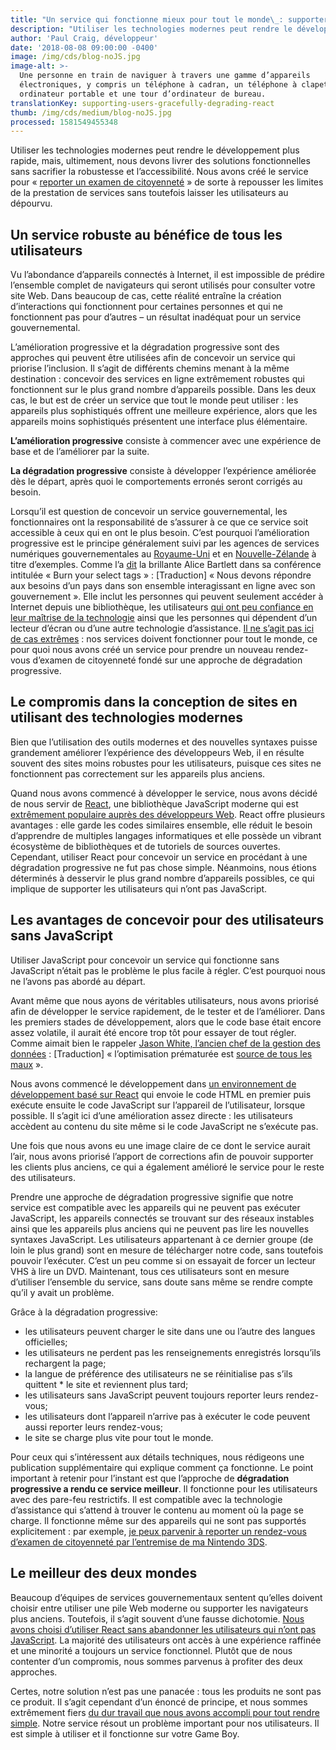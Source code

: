 ```yaml
---
title: "Un service qui fonctionne mieux pour tout le monde\_: supporter plus d’utilisateurs au moyen de la dégradation progressive dans React"
description: "Utiliser les technologies modernes peut rendre le développement plus rapide, mais, ultimement, nous devons livrer des solutions fonctionnelles sans sacrifier la robustesse et l’accessibilité. Nous avons créé le service pour «\_reporter un examen de citoyenneté\_» de sorte à repousser les limites de la prestation de services sans toutefois laisser les utilisateurs au dépourvu."
author: 'Paul Craig, développeur'
date: '2018-08-08 09:00:00 -0400'
image: /img/cds/blog-noJS.jpg
image-alt: >-
  Une personne en train de naviguer à travers une gamme d’appareils
  électroniques, y compris un téléphone à cadran, un téléphone à clapet, un
  ordinateur portable et une tour d’ordinateur de bureau.
translationKey: supporting-users-gracefully-degrading-react
thumb: /img/cds/medium/blog-noJS.jpg
processed: 1581549455348
---
```


Utiliser les technologies modernes peut rendre le développement plus rapide, mais, ultimement, nous devons livrer des solutions fonctionnelles sans sacrifier la robustesse et l’accessibilité. Nous avons créé le service pour « [reporter un examen de citoyenneté](https://vancouver.rescheduler-dev.cds-snc.ca/?language=fr) » de sorte à repousser les limites de la prestation de services sans toutefois laisser les utilisateurs au dépourvu.

## Un service robuste au bénéfice de tous les utilisateurs

Vu l’abondance d’appareils connectés à Internet, il est impossible de prédire l’ensemble complet de navigateurs qui seront utilisés pour consulter votre site Web. Dans beaucoup de cas, cette réalité entraîne la création d’interactions qui fonctionnent pour certaines personnes et qui ne fonctionnent pas pour d’autres – un résultat inadéquat pour un service gouvernemental.

L’amélioration progressive et la dégradation progressive sont des approches qui peuvent être utilisées afin de concevoir un service qui priorise l’inclusion. Il s’agit de différents chemins menant à la même destination : concevoir des services en ligne extrêmement robustes qui fonctionnent sur le plus grand nombre d’appareils possible. Dans les deux cas, le but est de créer un service que tout le monde peut utiliser : les appareils plus sophistiqués offrent une meilleure expérience, alors que les appareils moins sophistiqués présentent une interface plus élémentaire.

**L’amélioration progressive** consiste à commencer avec une expérience de base et de l’améliorer par la suite.

**La dégradation progressive** consiste à développer l’expérience améliorée dès le départ, après quoi le comportements erronés seront corrigés au besoin.

Lorsqu’il est question de concevoir un service gouvernemental, les fonctionnaires ont la responsabilité de s’assurer à ce que ce service soit accessible à ceux qui en ont le plus besoin. C’est pourquoi l’amélioration progressive est le principe généralement suivi par les agences de services numériques gouvernementales au [Royaume-Uni](https://www.gov.uk/service-manual/technology/using-progressive-enhancement) et en [Nouvelle-Zélande](https://www.digital.govt.nz/standards-and-guidance/design-and-ux/browser-and-device-testing/) à titre d’exemples. Comme l’a [dit](https://www.youtube.com/watch?v=CUkMCQR4TpY&feature=youtu.be&t=523) la brillante Alice Bartlett dans sa conférence intitulée « Burn your select tags » : [Traduction] « Nous devons répondre aux besoins d’un pays dans son ensemble interagissant en ligne avec son gouvernement ». Elle inclut les personnes qui peuvent seulement accéder à Internet depuis une bibliothèque, les utilisateurs [qui ont peu confiance en leur maîtrise de la technologie](https://www.youtube.com/watch?v=CUkMCQR4TpY&feature=youtu.be&t=523) ainsi que les personnes qui dépendent d’un lecteur d’écran ou d’une autre technologie d’assistance. [Il ne s’agit pas ici de cas extrêmes](https://twitter.com/kyliehavelock/status/1023932609561341952) : nos services doivent fonctionner pour tout le monde, ce pour quoi nous avons créé un service pour prendre un nouveau rendez-vous d’examen de citoyenneté fondé sur une approche de dégradation progressive.

## Le compromis dans la conception de sites en utilisant des technologies modernes

Bien que l’utilisation des outils modernes et des nouvelles syntaxes puisse grandement améliorer l’expérience des développeurs Web, il en résulte souvent des sites moins robustes pour les utilisateurs, puisque ces sites ne fonctionnent pas correctement sur les appareils plus anciens.

Quand nous avons commencé à développer le service, nous avons décidé de nous servir de [React](https://reactjs.org/), une bibliothèque JavaScript moderne qui est [extrêmement populaire auprès des développeurs Web](https://insights.stackoverflow.com/survey/2018/#technology-most-loved-dreaded-and-wanted-frameworks-libraries-and-tools). React offre plusieurs avantages : elle garde les codes similaires ensemble, elle réduit le besoin d’apprendre de multiples langages informatiques et elle possède un vibrant écosystème de bibliothèques et de tutoriels de sources ouvertes. Cependant, utiliser React pour concevoir un service en procédant à une dégradation progressive ne fut pas chose simple. Néanmoins, nous étions déterminés à desservir le plus grand nombre d’appareils possibles, ce qui implique de supporter les utilisateurs qui n’ont pas JavaScript.

## Les avantages de concevoir pour des utilisateurs sans JavaScript

Utiliser JavaScript pour concevoir un service qui fonctionne sans JavaScript n’était pas le problème le plus facile à régler. C’est pourquoi nous ne l’avons pas abordé au départ.

Avant même que nous ayons de véritables utilisateurs, nous avons priorisé afin de développer le service rapidement, de le tester et de l’améliorer. Dans les premiers stades de développement, alors que le code base était encore assez volatile, il aurait été encore trop tôt pour essayer de tout régler. Comme aimait bien le rappeler [Jason White, l’ancien chef de la gestion des données](https://github.com/cds-snc/digital-canada-ca/commit/cd835e4c730bf247a5a85b323c63b9d5defb378d#diff-cae0f3940920ef2bda0b377bf60f9650L20-L27) : [Traduction] « l’optimisation prématurée est [source de tous les maux](http://wiki.c2.com/?PrematureOptimization) ». 

Nous avons commencé le développement dans [un environnement de développement basé sur React](https://github.com/jaredpalmer/after.js/blob/master/README.md) qui envoie le code HTML en premier puis exécute ensuite le code JavaScript sur l’appareil de l’utilisateur, lorsque possible. Il s’agit ici d’une amélioration assez directe : les utilisateurs accèdent au contenu du site même si le code JavaScript ne s’exécute pas.

Une fois que nous avons eu une image claire de ce dont le service aurait l’air, nous avons priorisé l’apport de corrections afin de pouvoir supporter les clients plus anciens, ce qui a également amélioré le service pour le reste des utilisateurs.

Prendre une approche de dégradation progressive signifie que notre service est compatible avec les appareils qui ne peuvent pas exécuter JavaScript, les appareils connectés se trouvant sur des réseaux instables ainsi que les appareils plus anciens qui ne peuvent pas lire les nouvelles syntaxes JavaScript. Les utilisateurs appartenant à ce dernier groupe (de loin le plus grand) sont en mesure de télécharger notre code, sans toutefois pouvoir l’exécuter. C’est un peu comme si on essayait de forcer un lecteur VHS à lire un DVD. Maintenant, tous ces utilisateurs sont en mesure d’utiliser l’ensemble du service, sans doute sans même se rendre compte qu’il y avait un problème.

Grâce à la dégradation progressive:

* les utilisateurs peuvent charger le site dans une ou l’autre des langues officielles;
* les utilisateurs ne perdent pas les renseignements enregistrés lorsqu’ils rechargent la page;
* la langue de préférence des utilisateurs ne se réinitialise pas s’ils quittent * le site et reviennent plus tard;
* les utilisateurs sans JavaScript peuvent toujours reporter leurs rendez-vous;
* les utilisateurs dont l’appareil n’arrive pas à exécuter le code peuvent aussi reporter leurs rendez-vous;
* le site se charge plus vite pour tout le monde.

Pour ceux qui s’intéressent aux détails techniques, nous rédigeons une publication supplémentaire qui explique comment ça fonctionne. Le point important à retenir pour l’instant est que l’approche de **dégradation progressive a rendu ce service meilleur**. Il fonctionne pour les utilisateurs avec des pare-feu restrictifs. Il est compatible avec la technologie d’assistance qui s’attend à trouver le contenu au moment où la page se charge. Il fonctionne même sur des appareils qui ne sont pas supportés explicitement : par exemple, [je peux parvenir à reporter un rendez-vous d’examen de citoyenneté par l’entremise de ma Nintendo 3DS](https://twitter.com/HillaryLorimer/status/1019322192440451073).

## Le meilleur des deux mondes

Beaucoup d’équipes de services gouvernementaux sentent qu’elles doivent choisir entre utiliser une pile Web moderne ou supporter les navigateurs plus anciens. Toutefois, il s’agit souvent d’une fausse dichotomie. [Nous avons choisi d’utiliser React sans abandonner les utilisateurs qui n’ont pas JavaScript](https://twitter.com/CDS_GC/status/1022142454634438661). La majorité des utilisateurs ont accès à une expérience raffinée et une minorité a toujours un service fonctionnel. Plutôt que de nous contenter d’un compromis, nous sommes parvenus à profiter des deux approches.

Certes, notre solution n’est pas une panacée : tous les produits ne sont pas ce produit. Il s’agit cependant d’un énoncé de principe, et nous sommes extrêmement fiers [du dur travail que nous avons accompli pour tout rendre simple](https://www.gov.uk/guidance/government-design-principles#do-the-hard-work-to-make-it-simple). Notre service résout un problème important pour nos utilisateurs. Il est simple à utiliser et il fonctionne sur votre Game Boy.


